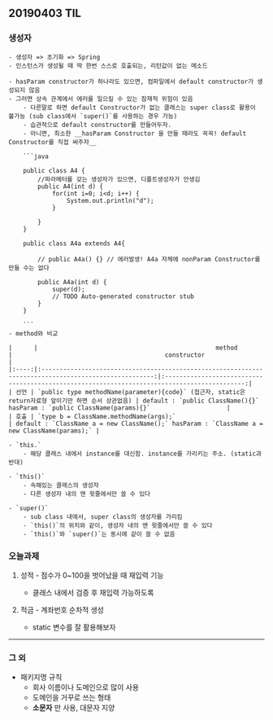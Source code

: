 ## 20190403 TIL

### 생성자

	- 생성자 => 초기화 => Spring
	- 인스턴스가 생성될 때 딱 한번 스스로 호출되는, 리턴값이 없는 메소드
		
	- hasParam constructor가 하나라도 있으면, 컴파일에서 default constructor가 생성되지 않음
	- 그러면 상속 관계에서 에러를 일으킬 수 있는 잠재적 위험이 있음
		- 다른말로 하면 default Constructor가 없는 클래스는 super class로 활용이 불가능 (sub class에서 `super()`를 사용하는 경우 가능)
		- 습관적으로 default constructor를 만들어두자. 
		- 아니면, 최소한 __hasParam Constructor 을 만들 때라도 꼭꼭! default Constructor를 직접 써주자__
		
		```java
		
		public class A4 {
			//파라메터를 갖는 생성자가 있으면, 디폴트생성자가 안생김
			public A4(int d) {
				for(int i=0; i<d; i++) {
					System.out.println("d");
				}
				
			}
		}
		
		public class A4a extends A4{
	
			// public A4a() {} // 에러발생! A4a 자체에 nonParam Constructor를 만들 수는 없다 
			
			public A4a(int d) {
				super(d);
				// TODO Auto-generated constructor stub
			}
		}
		
		```
	- method와 비교

	|      |                                                 method                                                |                                          constructor                                         |
	|:----:|:-----------------------------------------------------------------------------------------------------:|:--------------------------------------------------------------------------------------------:|
	| 선언 | `public type methodName(parameter){code}` (접근자, static은 return자료형 앞이기만 하면 순서 상관없음) | default : `public ClassName(){}` hasParam : `public ClassName(params){}`                     |
	| 호출 | `type b = ClassName.methodName(args);`                                                                | default : `ClassName a = new ClassName();` hasParam : `ClassName a = new ClassName(params);` |
	
	- `this.`
		- 해당 클래스 내에서 instance를 대신함. instance를 가리키는 주소. (static과 반대)

	- `this()`
		- 속해있는 클래스의 생성자
		- 다른 생성자 내의 맨 윗줄에서만 쓸 수 있다
		
	- `super()`
		- sub class 내에서, super class의 생성자를 가리킴
		- `this()`의 위치와 같이, 생성자 내의 맨 윗줄에서만 쓸 수 있다
		- `this()`와 `super()`는 동시에 같이 쓸 수 없음

		
### 오늘과제

1. 성적 - 점수가 0~100을 벗어났을 때 재입력 기능
	- 클래스 내에서 검증 후 재입력 가능하도록

2. 적금 - 계좌번호 순차적 생성
	- static 변수를 잘 활용해보자




---		
### 그 외

- 패키지명 규칙
	- 회사 이름이나 도메인으로 많이 사용
	- 도메인을 거꾸로 쓰는 형태
	- __소문자__ 만 사용, 대문자 지양